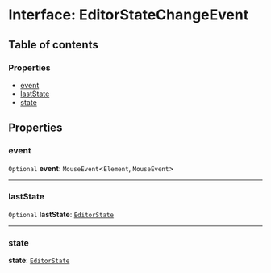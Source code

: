 # Interface: EditorStateChangeEvent

## Table of contents

### Properties

* [event](/en/auto-docs/free-layout-editor/interfaces/EditorStateChangeEvent.md#event)
* [lastState](/en/auto-docs/free-layout-editor/interfaces/EditorStateChangeEvent.md#laststate)
* [state](/en/auto-docs/free-layout-editor/interfaces/EditorStateChangeEvent.md#state)

## Properties

### event

`Optional` **event**: `MouseEvent`<`Element`, `MouseEvent`>

***

### lastState

`Optional` **lastState**: [`EditorState`](/en/auto-docs/free-layout-editor/interfaces/EditorState-1.md)

***

### state

**state**: [`EditorState`](/en/auto-docs/free-layout-editor/interfaces/EditorState-1.md)
